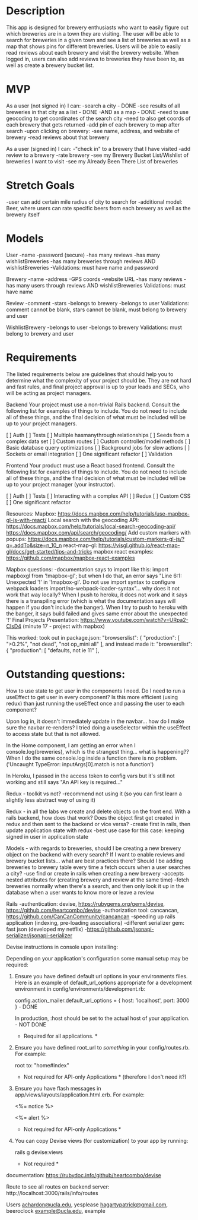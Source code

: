 # Description

This app is designed for brewery enthusiasts who want to easily figure out which breweries are in a town they are visiting. The user will be able to search for breweries in a given town and see a list of breweries as well as a map that shows pins for different breweries. Users will be able to easily read reviews about each brewery and visit the brewery website. When logged in, users can also add reviews to breweries they have been to, as well as create a brewery bucket list.

# MVP

As a user (not signed in) I can:
-search a city - DONE
-see results of all breweries in that city as a list - DONE
-AND as a map - DONE
    -need to use geocoding to get coordinates of the search city
    -need to also get coords of each brewery that gets returned
    -add pin of each brewery to map after search
-upon clicking on brewery:
    -see name, address, and website of brewery
    -read reviews about that brewery

As a user (signed in) I can:
-"check in" to a brewery that I have visited
-add review to a brewery
-rate brewery
-see my Brewery Bucket List/Wishlist of breweries I want to visit
-see my Already Been There List of breweries

# Stretch Goals

-user can add certain mile radius of city to search for
-additional model: Beer, where users can rate specific beers from each brewery as well as the brewery itself

# Models

User
-name
-password (secure)
-has many reviews
-has many wishlistBreweries
-has many breweries through reviews AND wishlistBreweries
-Validations: must have name and password

Brewery
-name
-address
-GPS coords
-website URL
-has many reviews
-has many users through reviews AND wishlistBreweries
Validations: must have name

Review
-comment
-stars
-belongs to brewery
-belongs to user
Validations: comment cannot be blank, stars cannot be blank, must belong to brewery and user

WishlistBrewery
-belongs to user
-belongs to brewery
Validations: must belong to brewery and user

# Requirements

The listed requirements below are guidelines that should help you to determine what the complexity of your project should be. They are not hard and fast rules, and final project approval is up to your leads and SECs, who will be acting as project managers.

Backend
Your project must use a non-trivial Rails backend. Consult the following list for examples of things to include. You do not need to include all of these things, and the final decision of what must be included will be up to your project managers.

[ ] Auth
[ ] Tests
[ ] Multiple hasmanythrough relationships
[ ] Seeds from a complex data set
[ ] Custom routes
[ ] Custom controller/model methods
[ ] Basic database query optimizations
[ ] Background jobs for slow actions
[ ] Sockets or email integration
[ ] One significant refactor
[ ] Validation

Frontend
Your product must use a React based frontend. Consult the following list for examples of things to include. You do not need to include all of these things, and the final decision of what must be included will be up to your project manager (your instructor).

[ ] Auth
[ ] Tests
[ ] Interacting with a complex API
[ ] Redux
[ ] Custom CSS
[ ] One significant refactor


Resources:
Mapbox: https://docs.mapbox.com/help/tutorials/use-mapbox-gl-js-with-react/
Local search with the geocoding API: https://docs.mapbox.com/help/tutorials/local-search-geocoding-api/
https://docs.mapbox.com/api/search/geocoding/
Add custom markers with popups: https://docs.mapbox.com/help/tutorials/custom-markers-gl-js/?q=.addTo&size=n_10_n
react-map-gl: https://visgl.github.io/react-map-gl/docs/get-started/tips-and-tricks
mapbox react examples: https://github.com/mapbox/mapbox-react-examples

Mapbox questions:
-documentation says to import like this: import mapboxgl from '!mapbox-gl'; but when I do that, an error says "Line 6:1:  Unexpected '!' in '!mapbox-gl'. Do not use import syntax to configure webpack loaders  import/no-webpack-loader-syntax"... why  does it not work that way locally? When I push to heroku, it does not work and it says there is a transpiling error (which is what the documentation says will happen if you don't include the banger). When I try to push to heroku with the banger, it says build failed and gives same error about the unexpected '!'
Final Projects Presentation: https://www.youtube.com/watch?v=URpa2-CIsD4 (minute 17 - project with mapbox)

This worked:
took out in package.json:
  "browserslist": {
    "production": [
      ">0.2%",
      "not dead",
      "not op_mini all"
    ],
and instead made it:
  "browserslist": {
    "production": [
     "defaults, not ie 11"
    ],

# Outstanding questions:
How to use state to get user in the components I need. Do I need to run a useEffect to get user in every component? Is this more efficient (using redux) than just running the useEffect once and passing the user to each component?

Upon log in, it doesn't immediately update in the navbar... how do I make sure the navbar re-renders? I tried doing a useSelector within the useEffect to access state but that is not allowed.

In the Home component, I am getting an error when I console.log(breweries), which is the strangest thing... what is happening?? When I do the same console.log inside a function there is no problem. ('Uncaught TypeError: inputArgs[0].match is not a function')

In Heroku, I passed in the access token to config vars but it's still not working and still says "An API key is required..."

Redux - toolkit vs not? 
-recommend not using it (so you can first learn a slightly less abstract way of using it)

Redux - in all the labs we create and delete objects on the front end. With a rails backend, how does that work? Does the object first get created in redux and then sent to the backend or vice versa?
-create first in rails, then update application state with redux
-best use case for this case: keeping signed in user in application state

Models - with regards to breweries, should I be creating a new brewery object on the backend with every search? If I want to enable reviews and brewery bucket lists... what are best practices there? Should I be adding breweries to brewery table every time a fetch occurs when a user searches a city?
-use find or create in rails when creating a new brewery
-accepts nested attributes for (creating brewery and review at the same time)
-fetch breweries normally when there's a search, and then only look it up in the database when a user wants to know more or leave a review

Rails 
-authentication: devise, https://rubygems.org/gems/devise, https://github.com/heartcombo/devise
-authorization tool: cancancan, https://github.com/CanCanCommunity/cancancan
-speeding up rails application (indexing, pre-loading associations)
-different serializer gem: fast json (developed my netflix)
    -https://github.com/jsonapi-serializer/jsonapi-serializer


Devise 
instructions in console upon installing:

Depending on your application's configuration some manual setup may be required:

  1. Ensure you have defined default url options in your environments files. Here
     is an example of default_url_options appropriate for a development environment
     in config/environments/development.rb:

       config.action_mailer.default_url_options = { host: 'localhost', port: 3000 } - DONE

     In production, :host should be set to the actual host of your application. - NOT DONE

     * Required for all applications. *

  2. Ensure you have defined root_url to *something* in your config/routes.rb.
     For example:

       root to: "home#index"
     
     * Not required for API-only Applications * (therefore I don't need it?)

  3. Ensure you have flash messages in app/views/layouts/application.html.erb.
     For example:

       <p class="notice"><%= notice %></p>
       <p class="alert"><%= alert %></p>

     * Not required for API-only Applications *

  4. You can copy Devise views (for customization) to your app by running:

       rails g devise:views
       
     * Not required *

documentation: https://rubydoc.info/github/heartcombo/devise

Route to see all routes on backend server: http://localhost:3000/rails/info/routes


Users
achardon@ucla.edu, yesplease
hagartypatrick@gmail.com, beeroclock
example@ucla.edu, example